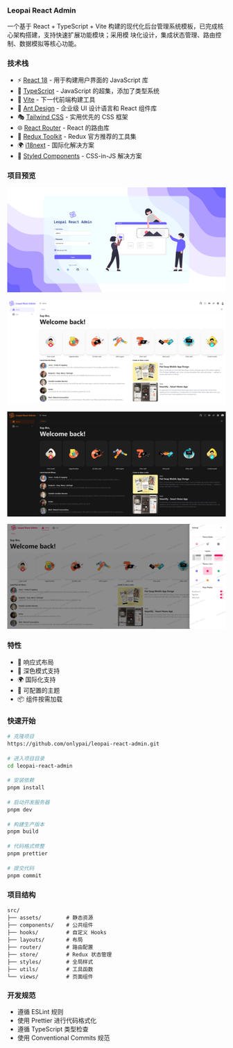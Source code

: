 ### Leopai React Admin

一个基于 React + TypeScript + Vite 构建的现代化后台管理系统模板，已完成核心架构搭建，支持快速扩展功能模块；采用模 块化设计，集成状态管理、路由控制、数据模拟等核心功能。

### 技术栈

- ⚡️ [React 18](https://reactjs.org/) - 用于构建用户界面的 JavaScript 库
- 🎯 [TypeScript](https://www.typescriptlang.org/) - JavaScript 的超集，添加了类型系统
- 🚀 [Vite](https://vitejs.dev/) - 下一代前端构建工具
- 🎨 [Ant Design](https://ant.design/) - 企业级 UI 设计语言和 React 组件库
- 🎭 [Tailwind CSS](https://tailwindcss.com/) - 实用优先的 CSS 框架
- 🌐 [React Router](https://reactrouter.com/) - React 的路由库
- 🔄 [Redux Toolkit](https://redux-toolkit.js.org/) - Redux 官方推荐的工具集
- 🌍 [i18next](https://www.i18next.com/) - 国际化解决方案
- 🎨 [Styled Components](https://styled-components.com/) - CSS-in-JS 解决方案

### 项目预览

![image-20250413170311460](README.assets/image-20250413170311460.png)

![image-20250413170412035](README.assets/image-20250413170412035.png)

![image-20250413170443636](README.assets/image-20250413170443636.png)

![image-20250413170532189](README.assets/image-20250413170532189.png)

### 特性

- 📱 响应式布局
- 🌙 深色模式支持
- 🌍 国际化支持
- 🎨 可配置的主题
- 📦 组件按需加载

### 快速开始

```bash
# 克隆项目
https://github.com/onlypai/leopai-react-admin.git

# 进入项目目录
cd leopai-react-admin

# 安装依赖
pnpm install

# 启动开发服务器
pnpm dev

# 构建生产版本
pnpm build

# 代码格式修整
pnpm prettier

# 提交代码
pnpm commit
```

### 项目结构

```
src/
├── assets/        # 静态资源
├── components/    # 公共组件
├── hooks/         # 自定义 Hooks
├── layouts/       # 布局
├── router/        # 路由配置
├── store/         # Redux 状态管理
├── styles/        # 全局样式
├── utils/         # 工具函数
└── views/         # 页面组件
```

### 开发规范

- 遵循 ESLint 规则
- 使用 Prettier 进行代码格式化
- 遵循 TypeScript 类型检查
- 使用 Conventional Commits 规范
